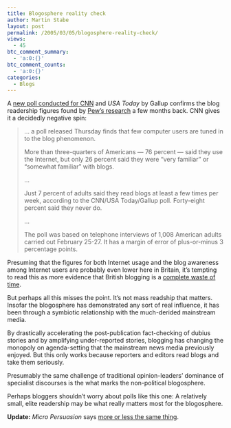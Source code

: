 ```yaml
---
title: Blogosphere reality check
author: Martin Stabe
layout: post
permalink: /2005/03/05/blogosphere-reality-check/
views:
  - 45
btc_comment_summary:
  - 'a:0:{}'
btc_comment_counts:
  - 'a:0:{}'
categories:
  - Blogs
---
```

A [new poll conducted for CNN][1] and *USA Today* by Gallup confirms the blog readership figures found by [Pew&rsquo;s research][2] a few months back. CNN gives it a decidedly negative spin:

> &#8230; a poll released Thursday finds that few computer users are tuned in to the blog phenomenon.
> 
> More than three-quarters of Americans &mdash; 76 percent &mdash; said they use the Internet, but only 26 percent said they were &ldquo;very familiar&rdquo; or &ldquo;somewhat familiar&rdquo; with blogs.
> 
> &#8230;
> 
> Just 7 percent of adults said they read blogs at least a few times per week, according to the CNN/USA Today/Gallup poll. Forty-eight percent said they never do.
> 
> &#8230;
> 
> The poll was based on telephone interviews of 1,008 American adults carried out February 25-27. It has a margin of error of plus-or-minus 3 percentage points.

Presuming that the figures for both Internet usage and the blog awareness among Internet users are probably even lower here in Britain, it&rsquo;s tempting to read this as more evidence that British blogging is a [complete waste of time][3].

But perhaps all this misses the point. It&rsquo;s not mass readship that matters. Insofar the blogosphere has demonstrated any sort of real influence, it has been through a symbiotic relationship with the much-derided mainstream media. 

By drastically accelerating the post-publication fact-checking of dubius stories and by amplifying under-reported stories, blogging has changing the monopoly on agenda-setting that the mainstream news media previously enjoyed. But this only works because reporters and editors read blogs and take them seriously. 

Presumably the same challenge of traditional opinion-leaders&rsquo; dominance of specialist discourses is the what marks the non-political blogosphere.

Perhaps bloggers shouldn&rsquo;t worry about polls like this one: A relatively small, elite readership may be what really matters most for the blogosphere.

**Update:** *Micro Persuasion* says [more or less the same thing][4].

 [1]: http://www.cnn.com/2005/TECH/internet/03/03/poll.blogs/index.html?section=cnn_allpolitics
 [2]: http://www.martinstabe.com/blog/archives/2005/01/us_blog_readers.php
 [3]: http://www.martinstabe.com/blog/archives/2005/02/british_blogs_a.php
 [4]: http://www.micropersuasion.com/2005/03/most_americans_.html